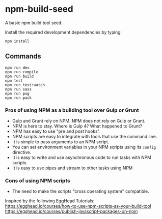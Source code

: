 # npm-build-seed
A basic npm build tool seed.

Install the required development dependencies by typing:
```
npm install
```

## Commands ##
```
npm run dev
npm run compile
npm run build
npm test
npm run test:watch
npm run sass
npm run pug
npm run pack
```
### Pros of using NPM as a building tool over Gulp or Grunt ###
* Gulp and Grunt rely on NPM. NPM does not rely on Gulp or Grunt.
* NPM is here to stay. Where is Gulp 4? What happened to Grunt?
* NPM has easy to use "pre and post hooks".
* NPM scripts are easy to integrate with tools that use the command line.
* It is simple to pass arguments to an NPM script.
* You can set environment variables in your NPM scripts using its `config` directive.
* It is easy to write and use asynchronous code to run tasks with NPM scripts.
* It is easy to use pipes and stream to other tasks using NPM

### Cons of using NPM scripts ###
* The need to make the scripts "cross operating system" compatible.

Inspired by the following EggHead Tutorials:
https://egghead.io/courses/how-to-use-npm-scripts-as-your-build-tool
https://egghead.io/courses/publish-javascript-packages-on-npm
